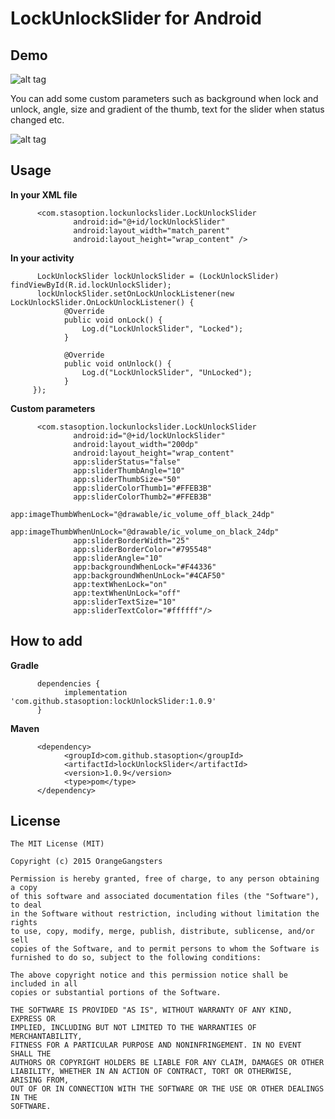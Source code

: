 # LockUnlockSlider for Android

## Demo

![alt tag](https://68.media.tumblr.com/ff60864ce37188b346b08f25d35baed6/tumblr_inline_oizs58YQQs1u3v231_500.gif)

You can add some custom parameters such as background when lock and unlock, angle, size and gradient of the thumb, text for the slider when status changed etc.

![alt tag](https://media.giphy.com/media/l4pTqudfC2LFB7wZ2/giphy.gif)

## Usage

**In your XML file**<br />

```
      <com.stasoption.lockunlockslider.LockUnlockSlider
              android:id="@+id/lockUnlockSlider"
              android:layout_width="match_parent"
              android:layout_height="wrap_content" />
```  

**In your activity**<br />

```
      LockUnlockSlider lockUnlockSlider = (LockUnlockSlider) findViewById(R.id.lockUnlockSlider);
      lockUnlockSlider.setOnLockUnlockListener(new LockUnlockSlider.OnLockUnlockListener() {
            @Override
            public void onLock() {
                Log.d("LockUnlockSlider", "Locked");
            }

            @Override
            public void onUnlock() {
                Log.d("LockUnlockSlider", "UnLocked");
            }
     });
```
      
**Custom parameters**<br />

```
      <com.stasoption.lockunlockslider.LockUnlockSlider
              android:id="@+id/lockUnlockSlider"
              android:layout_width="200dp"
              android:layout_height="wrap_content"
              app:sliderStatus="false"
              app:sliderThumbAngle="10"
              app:sliderThumbSize="50"
              app:sliderColorThumb1="#FFEB3B"
              app:sliderColorThumb2="#FFEB3B"
              app:imageThumbWhenLock="@drawable/ic_volume_off_black_24dp"
              app:imageThumbWhenUnLock="@drawable/ic_volume_on_black_24dp"
              app:sliderBorderWidth="25"
              app:sliderBorderColor="#795548"
              app:sliderAngle="10"
              app:backgroundWhenLock="#F44336"
              app:backgroundWhenUnLock="#4CAF50"
              app:textWhenLock="on"
              app:textWhenUnLock="off"
              app:sliderTextSize="10"
              app:sliderTextColor="#ffffff"/>
```    

## How to add

**Gradle**<br />

```
      dependencies {
            implementation 'com.github.stasoption:lockUnlockSlider:1.0.9'
      }
```

**Maven**<br />

```
      <dependency>
            <groupId>com.github.stasoption</groupId>
            <artifactId>lockUnlockSlider</artifactId>
            <version>1.0.9</version>
            <type>pom</type>
      </dependency>
```

## License

    The MIT License (MIT)

    Copyright (c) 2015 OrangeGangsters

    Permission is hereby granted, free of charge, to any person obtaining a copy
    of this software and associated documentation files (the "Software"), to deal
    in the Software without restriction, including without limitation the rights
    to use, copy, modify, merge, publish, distribute, sublicense, and/or sell
    copies of the Software, and to permit persons to whom the Software is
    furnished to do so, subject to the following conditions:

    The above copyright notice and this permission notice shall be included in all
    copies or substantial portions of the Software.

    THE SOFTWARE IS PROVIDED "AS IS", WITHOUT WARRANTY OF ANY KIND, EXPRESS OR
    IMPLIED, INCLUDING BUT NOT LIMITED TO THE WARRANTIES OF MERCHANTABILITY,
    FITNESS FOR A PARTICULAR PURPOSE AND NONINFRINGEMENT. IN NO EVENT SHALL THE
    AUTHORS OR COPYRIGHT HOLDERS BE LIABLE FOR ANY CLAIM, DAMAGES OR OTHER
    LIABILITY, WHETHER IN AN ACTION OF CONTRACT, TORT OR OTHERWISE, ARISING FROM,
    OUT OF OR IN CONNECTION WITH THE SOFTWARE OR THE USE OR OTHER DEALINGS IN THE
    SOFTWARE.
